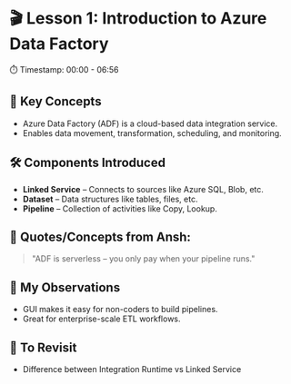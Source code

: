 # 🎬 Lesson 1: Introduction to Azure Data Factory

⏱️ Timestamp: 00:00 - 06:56

## 🔑 Key Concepts
- Azure Data Factory (ADF) is a cloud-based data integration service.
- Enables data movement, transformation, scheduling, and monitoring.

## 🛠️ Components Introduced
- **Linked Service** – Connects to sources like Azure SQL, Blob, etc.
- **Dataset** – Data structures like tables, files, etc.
- **Pipeline** – Collection of activities like Copy, Lookup.

## 💬 Quotes/Concepts from Ansh:
> "ADF is serverless – you only pay when your pipeline runs."

## 📌 My Observations
- GUI makes it easy for non-coders to build pipelines.
- Great for enterprise-scale ETL workflows.

## 🧠 To Revisit
- Difference between Integration Runtime vs Linked Service